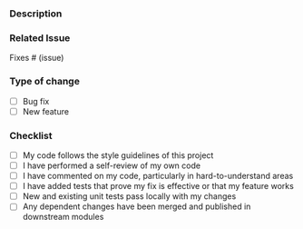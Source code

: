 ### Description
<!--Please include a summary of the changes and the related issue. Also, explain the motivation behind this PR.-->

### Related Issue
Fixes # (issue)

### Type of change
- [ ] Bug fix
- [ ] New feature

### Checklist
- [ ] My code follows the style guidelines of this project
- [ ] I have performed a self-review of my own code
- [ ] I have commented on my code, particularly in hard-to-understand areas
- [ ] I have added tests that prove my fix is effective or that my feature works
- [ ] New and existing unit tests pass locally with my changes
- [ ] Any dependent changes have been merged and published in downstream modules
